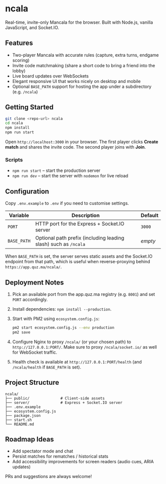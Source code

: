 # ncala

Real-time, invite-only Mancala for the browser. Built with Node.js, vanilla JavaScript, and Socket.IO.

## Features

- Two-player Mancala with accurate rules (capture, extra turns, endgame scoring)
- Invite code matchmaking (share a short code to bring a friend into the lobby)
- Live board updates over WebSockets
- Elegant responsive UI that works nicely on desktop and mobile
- Optional `BASE_PATH` support for hosting the app under a subdirectory (e.g. `/ncala`)

## Getting Started

```bash
git clone <repo-url> ncala
cd ncala
npm install
npm run start
```

Open `http://localhost:3000` in your browser. The first player clicks **Create match** and shares the invite code. The second player joins with **Join**.

### Scripts

- `npm run start` – start the production server
- `npm run dev` – start the server with `nodemon` for live reload

## Configuration

Copy `.env.example` to `.env` if you need to customise settings.

| Variable   | Description                                                       | Default |
| ---------- | ----------------------------------------------------------------- | ------- |
| `PORT`     | HTTP port for the Express + Socket.IO server                      | `3000`  |
| `BASE_PATH`| Optional path prefix (including leading slash) such as `/ncala`   | _empty_ |

When `BASE_PATH` is set, the server serves static assets and the Socket.IO endpoint from that path, which is useful when reverse-proxying behind `https://app.quz.ma/ncala/`.

## Deployment Notes

1. Pick an available port from the app.quz.ma registry (e.g. `8001`) and set `PORT` accordingly.
2. Install dependencies: `npm install --production`.
3. Start with PM2 using `ecosystem.config.js`:

   ```bash
   pm2 start ecosystem.config.js --env production
   pm2 save
   ```

4. Configure Nginx to proxy `/ncala/` (or your chosen path) to `http://127.0.0.1:PORT/`. Make sure to proxy `/ncala/socket.io/` as well for WebSocket traffic.
5. Health check is available at `http://127.0.0.1:PORT/health` (and `/ncala/health` if `BASE_PATH` is set).

## Project Structure

```
ncala/
├── public/              # Client-side assets
├── server/              # Express + Socket.IO server
├── .env.example
├── ecosystem.config.js
├── package.json
├── start.sh
└── README.md
```

## Roadmap Ideas

- Add spectator mode and chat
- Persist matches for rematches / historical stats
- Add accessibility improvements for screen readers (audio cues, ARIA updates)

PRs and suggestions are always welcome!
